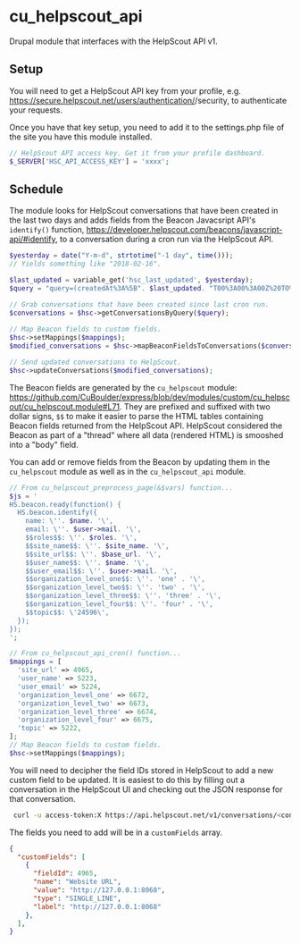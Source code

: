 # cu_helpscout_api
Drupal module that interfaces with the HelpScout API v1.

## Setup
You will need to get a HelpScout API key from your profile, e.g. https://secure.helpscout.net/users/authentication/<your-uid>/security, to authenticate your requests.

Once you have that key setup, you need to add it to the settings.php file of the site you have this module installed.

```php
// HelpScout API access key. Get it from your profile dashboard.
$_SERVER['HSC_API_ACCESS_KEY'] = 'xxxx';
```

## Schedule
The module looks for HelpScout conversations that have been created in the last two days and adds fields from the Beacon Javacsript API's `identify()` function, https://developer.helpscout.com/beacons/javascript-api/#identify, to a conversation during a cron run via the HelpScout API.

```php
$yesterday = date("Y-m-d", strtotime("-1 day", time()));
// Yields something like "2018-02-16".

$last_updated = variable_get('hsc_last_updated', $yesterday);
$query = "query=(createdAt%3A%5B". $last_updated. "T00%3A00%3A00Z%20TO%20*%5D)";

// Grab conversations that have been created since last cron run.
$conversations = $hsc->getConversationsByQuery($query);
  
// Map Beacon fields to custom fields.
$hsc->setMappings($mappings);
$modified_conversations = $hsc->mapBeaconFieldsToConversations($conversations);

// Send updated conversations to HelpScout.
$hsc->updateConversations($modified_conversations);
```

The Beacon fields are generated by the `cu_helpscout` module: https://github.com/CuBoulder/express/blob/dev/modules/custom/cu_helpscout/cu_helpscout.module#L71. They are prefixed and suffixed with two dollar signs, `$$` to make it easier to parse the HTML tables containing Beacon fields returned from the HelpScout API. HelpScout considered the Beacon as part of a "thread" where all data (rendered HTML) is smooshed into a "body" field.

You can add or remove fields from the Beacon by updating them in the `cu_helpscout` module as well as in the `cu_helpscout_api` module.

```php
// From cu_helpscout_preprocess_page(&$vars) function...
$js = '
HS.beacon.ready(function() {
  HS.beacon.identify({
    name: \''. $name. '\',
    email: \''. $user->mail. '\',
    $$roles$$: \''. $roles. '\',
    $$site_name$$: \''. $site_name. '\',
    $$site_url$$: \''. $base_url. '\',
    $$user_name$$: \''. $name. '\',
    $$user_email$$: \''. $user->mail. '\',
    $$organization_level_one$$: \''. 'one' . '\',
    $$organization_level_two$$: \''. 'two' . '\',
    $$organization_level_three$$: \''. 'three' . '\',
    $$organization_level_four$$: \''. 'four' . '\',
    $$topic$$: \'24596\',
  });
});
';

// From cu_helpscout_api_cron() function...
$mappings = [
  'site_url' => 4965,
  'user_name' => 5223,
  'user_email' => 5224,
  'organization_level_one' => 6672,
  'organization_level_two' => 6673,
  'organization_level_three' => 6674,
  'organization_level_four' => 6675,
  'topic' => 5222,
];
// Map Beacon fields to custom fields.
$hsc->setMappings($mappings);
```

You will need to decipher the field IDs stored in HelpScout to add a new custom field to be updated. It is easiest to do this by filling out a conversation in the HelpScout UI and checking out the JSON response for that conversation.

```bash
 curl -u access-token:X https://api.helpscout.net/v1/conversations/<conversation-id>.json  
```

The fields you need to add will be in a `customFields` array.

```json
{
  "customFields": [
    {
      "fieldId": 4965,
      "name": "Website URL",
      "value": "http://127.0.0.1:8068",
      "type": "SINGLE_LINE",
      "label": "http://127.0.0.1:8068"
    },
  ],
}
```
